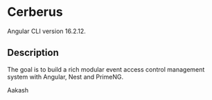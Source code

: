 # Cerberus

Angular CLI version 16.2.12.

## Description

The goal is to build a rich modular event access control management system with Angular, Nest and PrimeNG.

Aakash
